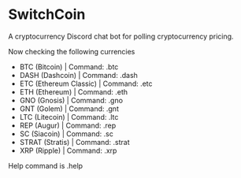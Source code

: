 # SwitchCoin
A cryptocurrency Discord chat bot for polling cryptocurrency pricing.

Now checking the following currencies
* BTC (Bitcoin) | Command: .btc
* DASH (Dashcoin) | Command: .dash
* ETC (Ethereum Classic) | Command: .etc
* ETH (Ethereum) | Command: .eth
* GNO (Gnosis) | Command: .gno
* GNT (Golem) | Command: .gnt
* LTC (Litecoin) | Command: .ltc
* REP (Augur) | Command: .rep
* SC (Siacoin) | Command: .sc
* STRAT (Stratis) | Command: .strat
* XRP (Ripple) | Command: .xrp

Help command is .help
